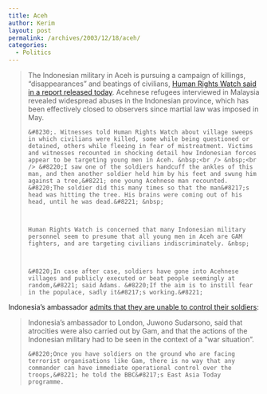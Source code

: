 ```yaml
---
title: Aceh
author: Kerim
layout: post
permalink: /archives/2003/12/18/aceh/
categories:
  - Politics
---
```


>   The Indonesian military in Aceh is pursuing a campaign of killings, &#8220;disappearances&#8221; and beatings of civilians, <a href="http://www.hrw.org/english/docs/2003/12/17/indone6692.htm" onclick="_gaq.push(['_trackEvent', 'outbound-article', 'http://www.hrw.org/english/docs/2003/12/17/indone6692.htm', 'Human Rights Watch said in a report released today']);" >Human Rights Watch said in a report released today</a>. Acehnese refugees interviewed in Malaysia revealed widespread abuses in the Indonesian province, which has been effectively closed to observers since martial law was imposed in May. 
>   
>   
>     &#8230;. Witnesses told Human Rights Watch about village sweeps in which civilians were killed, some while being questioned or detained, others while fleeing in fear of mistreatment. Victims and witnesses recounted in shocking detail how Indonesian forces appear to be targeting young men in Aceh. &nbsp;<br /> &nbsp;<br /> &#8220;I saw one of the soldiers handcuff the ankles of this man, and then another soldier held him by his feet and swung him against a tree,&#8221; one young Acehnese man recounted. &#8220;The soldier did this many times so that the man&#8217;s head was hitting the tree. His brains were coming out of his head, until he was dead.&#8221; &nbsp;
>   
>   
>   
>     Human Rights Watch is concerned that many Indonesian military personnel seem to presume that all young men in Aceh are GAM fighters, and are targeting civilians indiscriminately. &nbsp;
>   
>   
>   
>     &#8220;In case after case, soldiers have gone into Acehnese villages and publicly executed or beat people seemingly at random,&#8221; said Adams. &#8220;If the aim is to instill fear in the populace, sadly it&#8217;s working.&#8221;
>   


Indonesia&#8217;s ambassador <a href="http://news.bbc.co.uk/2/hi/asia-pacific/3327051.stm" onclick="_gaq.push(['_trackEvent', 'outbound-article', 'http://news.bbc.co.uk/2/hi/asia-pacific/3327051.stm', 'admits that they are unable to control their soldiers']);" >admits that they are unable to control their soldiers</a>:


>   Indonesia&#8217;s ambassador to London, Juwono Sudarsono, said that atrocities were also carried out by Gam, and that the actions of the Indonesian military had to be seen in the context of a &#8220;war situation&#8221;. 
>   
>   
>     &#8220;Once you have soldiers on the ground who are facing terrorist organisations like Gam, there is no way that any commander can have immediate operational control over the troops,&#8221; he told the BBC&#8217;s East Asia Today programme.
>   


